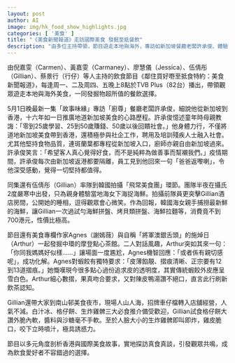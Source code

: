```yaml
---
layout: post
author: AI
image: img/hk_food_show_highlights.jpg
categories: [ '美食' ]
title: "《美食新聞報道》走訪國際美食 發掘至抵餐飲"
description: "由多位主持帶領，節目遊走本地與海外，專訪如新加坡餐廳老闆許承俊、體驗韓國海女捕撈、探索中環摩登點心及南山邨夜市，用多元角度深入剖析美食故事和餐飲價值，帶出香港與國際飲食文化，滿足美食愛好者的追求。"
---
```

由倪嘉雯（Carmen）、黃嘉雯（Carmaney）、廖慧儀（Jessica）、伍倩彤（Gillian）、蔡景行（行仔）等人主持的飲食節目《鄰住買好嘢至抵食特約：美食新聞報道》，每逢周一、二及周四、五晚上8點於TVB Plus（82台）播出，帶領觀眾遊走本地與海外美食，一同發掘物超所值的餐飲選擇。

5月1日晚最新一集「故事味緣」專訪「廚尊」餐廳老闆許承俊，細說他從新加坡到香港，十六年如一日推廣地道新加坡美食的心路歷程。許承俊憶述童年時母親教誨：「零到25歲學習、25到50歲賺錢、50歲以後回饋社會。」他身體力行，不僅將道地新加坡美食帶到香港，還積極參與社企工作，聘用及培訓殘疾人士融入社會。尤其他堅持食物品質，連斑蘭葉都專程從新加坡入口，廚師亦親自由新加坡過來。許承俊笑言：「希望客人真心覺得好食，而不是純粹為做善事而幫襯我們。」疫情期間，許承俊每次由新加坡返港都要隔離，員工見到他回來一句「爸爸返嚟喇」，令他深受感動，覺得一切堅持都值得。

同集還有伍倩彤（Gillian）率隊到韓國拍攝「飛常美食團」環節。團隊半夜在攝氏2度嚴寒中出發，只為親身體驗當地海女下海捉海鮮。拍攝前隊員更突擊Gillian酒店房間，公開她的睡相，逗得觀眾會心微笑。作為回報，韓國海女親手捕撈最新鮮的海鮮，讓Gillian一次過試勻海鮮拼盤、烤貝類拼盤、海鮮拉麵等，消費竟不到700港元，性價比極高。

節目還有美食專欄作家Agnes（謝嫣薇）與自稱「將軍澳銀舌頭」的施焯日（Arthur）一起發掘中環的摩登點心茶館。二人對話風趣，Arthur突如其來一句：「你同我媽媽好似樣……」讓場面一度尷尬，Agnes機智回應：「或者係有親切感呢」，成功化解。Agnes對蝦餃有獨特要求：「皮薄餡靚、摺痕清晰、正宗要有12到13道摺痕。」她慨嘆現今很多點心過份追求皮的透明度，其實傳統蝦餃外皮應呈雪白色。Arthur細心數摺，果真吻合要求，又對陳皮鴨湯讚不絕口，直言此行刷新飲茶認知。

Gillian還帶大家到南山邨美食夜市，現場人山人海，招牌車仔檔轉入店舖經營，人氣不減。白汁冰、格仔餅、生炸雞髀三大必食推介備受歡迎，Gillian試食格仔餅大讚外脆內軟，醬料與沙糖毫不手軟。至於人臉大小的生炸雞髀即叫即炸，雞皮脆口，咬下立時噴汁，極具誘惑力。

節目以多元角度剖析香港與國際美食故事，實地探訪真食真談，引發觀眾共鳴，成為飲食愛好者不容錯過的選擇。